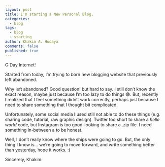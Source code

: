 ```yaml
---
layout: post
title: I'm starting a New Personal Blog.
categories:
  - blog
tags:
  - blog
  - starting
author: Khakim A. Hudaya
comments: false
published: true
---
```


G'Day Internet!

Started from today, I’m trying to born new blogging website that previously left abandoned.

Why left abandoned? Good question! but hard to say. I still don’t know the exact reason, maybe just because I’m too lazy to do things 😅. But, recently I realized that I feel something didn’t work correctly, perhaps just because I need to share something that I thought bit complicated. 

Unfortunately, some social media I used still not able to do these things (e.g. sharing code, tutorial, raw graphic design). Twitter too short to share a *hello world* code, but Instagram is too good-looking to share a .zip file. I need something in-between a to be honest.

Well, I don’t really know where the ships were going to go. But, the only thing I know is… we’re going to move forward, and write something better than yesterday, hope it works. :)



Sincerely,
Khakim
